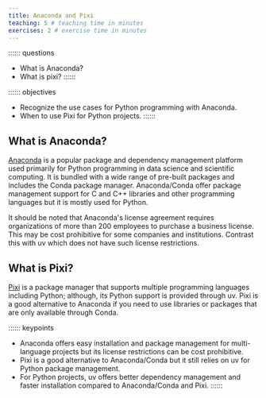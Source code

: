 ```yaml
---
title: Anaconda and Pixi
teaching: 5 # teaching time in minutes
exercises: 2 # exercise time in minutes
---
```


:::::: questions
- What is Anaconda?
- What is pixi?
::::::

:::::: objectives
- Recognize the use cases for Python programming with Anaconda.
- When to use Pixi for Python projects.
::::::

## What is Anaconda?

[Anaconda](https://www.anaconda.com/) is a popular package and dependency management platform used primarily for Python programming in data science and scientific computing. It is bundled with a wide range of pre-built packages and includes the Conda package manager. Anaconda/Conda offer package management support for C and C++ libraries and other programming languages but it is mostly used for Python.

It should be noted that Anaconda's license agreement requires organizations of more than 200 employees to purchase a business license. This may be cost prohibitive for some companies and institutions. Contrast this with uv which does not have such license restrictions.

## What is Pixi?

[Pixi](https://pixi.sh/latest/) is a package manager that supports multiple programming languages including Python; although, its Python support is provided through uv. Pixi is a good alternative to Anaconda if you need to use libraries or packages that are only available through Conda.

:::::: keypoints
- Anaconda offers easy installation and package management for multi-language projects but its license restrictions can be cost prohibitive.
- Pixi is a good alternative to Anaconda/Conda but it still relies on uv for Python package management.
- For Python projects, uv offers better dependency management and faster installation compared to Anaconda/Conda and Pixi.
::::::
